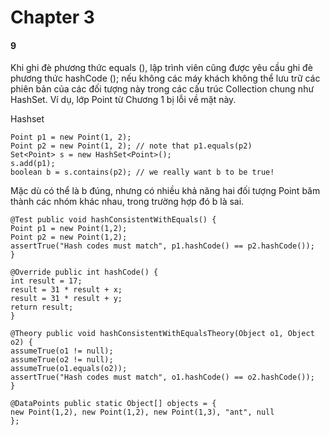 # Chapter 3

#### 9
Khi ghi đè phương thức equals (), lập trình viên cũng được yêu cầu ghi đè phương thức hashCode (); nếu không các máy khách không thể lưu trữ các phiên bản của các đối tượng này trong các cấu trúc Collection chung như HashSet. Ví dụ, lớp Point từ Chương 1 bị lỗi về mặt này.

Hashset
```
Point p1 = new Point(1, 2);
Point p2 = new Point(1, 2); // note that p1.equals(p2)
Set<Point> s = new HashSet<Point>();
s.add(p1);
boolean b = s.contains(p2); // we really want b to be true!
```

Mặc dù có thể là b đúng, nhưng có nhiều khả năng hai đối tượng Point băm thành
các nhóm khác nhau, trong trường hợp đó b là sai.



```
@Test public void hashConsistentWithEquals() {
Point p1 = new Point(1,2);
Point p2 = new Point(1,2);
assertTrue("Hash codes must match", p1.hashCode() == p2.hashCode());
}
```


```
@Override public int hashCode() {
int result = 17;
result = 31 * result + x;
result = 31 * result + y;
return result;
}
```


```
@Theory public void hashConsistentWithEqualsTheory(Object o1, Object o2) {
assumeTrue(o1 != null);
assumeTrue(o2 != null);
assumeTrue(o1.equals(o2));
assertTrue("Hash codes must match", o1.hashCode() == o2.hashCode());
}
```

```
@DataPoints public static Object[] objects = {
new Point(1,2), new Point(1,2), new Point(1,3), "ant", null
};
```
